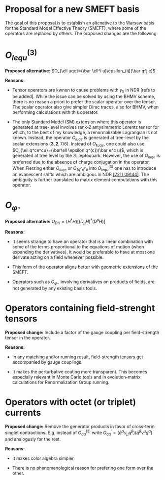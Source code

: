 # Proposal for a new SMEFT basis

The goal of this proposal is to establish an altenative to the Warsaw basis for the Standard Model Effective Theory (SMEFT), where some of the operators are replaced by others. The proposed changes are the following:

$O_{lequ}^{(3)}$
================

**Proposed alternative:** $O_{\ell uqe}=(\bar \ell^i u)\epsilon_{ij}(\bar q^j e)$

**Reasons:**

- Tensor operators are kwnon to cause problems with $\gamma_5$ in NDR [refs to be added]. While the issue can be solved by using the BHMV scheme, there is no reason a priori to prefer the scalar operator over the tensor. The scalar operator also give simpler Dirac traces, also for BHMV, when performing calculations with this operator.

- The only Standard Model (SM) extension where this operator is generated at tree-level involves rank-2 antysimmetric Lorentz tensor for which, to the best of my knowledge, a renormalizable Lagrangian is not known. Instead, the operator $O_{luqe}$ is generated at tree-level by the scalar extensions $(\boldsymbol{3},\boldsymbol{2},7/6)$. Instead of $O_{\ell uqe}$, one could also use $O_{\ell q^ce^cu}=(\bar\ell \epsilon q^{c})(\bar e^c u)$, which is generated at tree level by the $S_1$ leptoquark. However, the use of $O_{luqe}$ is preferred due to the absence of charge conjugation in the operator. When Fierzing either $O_{luqe}$ or $O_{\ell q^ce^cu}$ into $O_{lequ}^{(3)}$ one has to introduce an evanescent shifts which are ambigous in NDR [[2211.09144]](https://arxiv.org/abs/2211.09144). The ambiguity is further translated to matrix element computations with this operator. 


$O_{\varphi \square}$
======================

**Proposed alternative:** $O_{DH}=(H^\dagger H)[(D_\mu H)^\dagger (D^\mu H)]$

**Reasons:**

- It seems strange to have an operator that is a linear combination with some of the terms proportional to the equations of motion (when expanding the derivatives). It would be preferable to have at most one derivate acting on a field whenever possible.

- This form of the operator aligns better with geometric extensions of the SMEFT.

- Operators such as $O_{\varphi \square}$, involving derivatives on products of fields, are not generated by any existing basis tools.


Operators containing field-strenght tensors
===========================================

**Proposed change:** Include a factor of the gauge coupling per field-strength tensor in the operator.

**Reasons:**

- In any matching and/or running result, field-strength tensors get accompanied by gauge couplings.

- It makes the perturbative couting more transparent. This becomes especially relevant in Monte Carlo tools and in evolution-matrix calculations for Renormalization Group running.


Operators with octet (or triplet) currents
==========================================

**Proposed change:** Remove the generator products in favor of cross-term singlet contractions. E.g. instead of $O_{qq}^{(3)}$ write $O_{qq}^\prime=(\bar q^\alpha \gamma_\mu q^\beta) (\bar q^\beta \gamma^\mu q^\alpha)$ and analogusly for the rest.

**Reasons:**

- It makes color algebra simpler.

- There is no phenomenological reason for prefering one form over the other.
